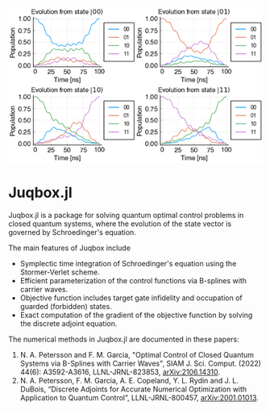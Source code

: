 ![Control functions](cnot2-pop.png)

# Juqbox.jl

Juqbox.jl is a package for solving quantum optimal control problems in closed quantum systems, where the evolution of the state vector is governed by Schroedinger's equation.

The main features of Juqbox include
- Symplectic time integration of Schroedinger's equation using the Stormer-Verlet scheme.
- Efficient parameterization of the control functions via B-splines with carrier waves.
- Objective function includes target gate infidelity and occupation of guarded (forbidden) states.
- Exact computation of the gradient of the objective function by solving the discrete adjoint equation.

The numerical methods in Juqbox.jl are documented in these papers:
1. N. A. Petersson and F. M. Garcia, "Optimal Control of Closed Quantum Systems via B-Splines with Carrier Waves", SIAM J. Sci. Comput. (2022) 44(6): A3592-A3616, LLNL-JRNL-823853, [arXiv:2106.14310](https://arxiv.org/abs/2106.14310).
2. N. A. Petersson, F. M. Garcia, A. E. Copeland, Y. L. Rydin and J. L. DuBois, “Discrete Adjoints for Accurate Numerical Optimization with Application to Quantum Control”, LLNL-JRNL-800457, [arXiv:2001.01013](https://arxiv.org/abs/2001.01013).

